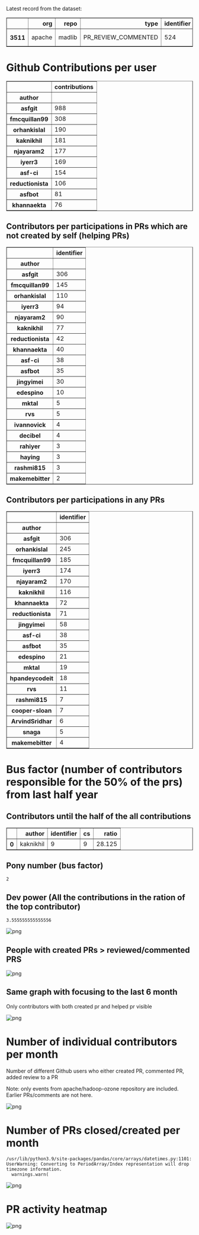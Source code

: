 Latest record from the dataset:




<div>
<table border="1" class="dataframe">
  <thead>
    <tr style="text-align: right;">
      <th></th>
      <th>org</th>
      <th>repo</th>
      <th>type</th>
      <th>identifier</th>
      <th>subidentifier</th>
      <th>date</th>
      <th>author</th>
      <th>owner</th>
      <th>project</th>
    </tr>
  </thead>
  <tbody>
    <tr>
      <th>3511</th>
      <td>apache</td>
      <td>madlib</td>
      <td>PR_REVIEW_COMMENTED</td>
      <td>524</td>
      <td>NaN</td>
      <td>2021-02-11 19:25:34+00:00</td>
      <td>reductionista</td>
      <td>reductionista</td>
      <td>madlib</td>
    </tr>
  </tbody>
</table>
</div>



# Github Contributions per user





<div>
<table border="1" class="dataframe">
  <thead>
    <tr style="text-align: right;">
      <th></th>
      <th>contributions</th>
    </tr>
    <tr>
      <th>author</th>
      <th></th>
    </tr>
  </thead>
  <tbody>
    <tr>
      <th>asfgit</th>
      <td>988</td>
    </tr>
    <tr>
      <th>fmcquillan99</th>
      <td>308</td>
    </tr>
    <tr>
      <th>orhankislal</th>
      <td>190</td>
    </tr>
    <tr>
      <th>kaknikhil</th>
      <td>181</td>
    </tr>
    <tr>
      <th>njayaram2</th>
      <td>177</td>
    </tr>
    <tr>
      <th>iyerr3</th>
      <td>169</td>
    </tr>
    <tr>
      <th>asf-ci</th>
      <td>154</td>
    </tr>
    <tr>
      <th>reductionista</th>
      <td>106</td>
    </tr>
    <tr>
      <th>asfbot</th>
      <td>81</td>
    </tr>
    <tr>
      <th>khannaekta</th>
      <td>76</td>
    </tr>
  </tbody>
</table>
</div>



## Contributors per participations in PRs which are not created by self (helping PRs)




<div>
<table border="1" class="dataframe">
  <thead>
    <tr style="text-align: right;">
      <th></th>
      <th>identifier</th>
    </tr>
    <tr>
      <th>author</th>
      <th></th>
    </tr>
  </thead>
  <tbody>
    <tr>
      <th>asfgit</th>
      <td>306</td>
    </tr>
    <tr>
      <th>fmcquillan99</th>
      <td>145</td>
    </tr>
    <tr>
      <th>orhankislal</th>
      <td>110</td>
    </tr>
    <tr>
      <th>iyerr3</th>
      <td>94</td>
    </tr>
    <tr>
      <th>njayaram2</th>
      <td>90</td>
    </tr>
    <tr>
      <th>kaknikhil</th>
      <td>77</td>
    </tr>
    <tr>
      <th>reductionista</th>
      <td>42</td>
    </tr>
    <tr>
      <th>khannaekta</th>
      <td>40</td>
    </tr>
    <tr>
      <th>asf-ci</th>
      <td>38</td>
    </tr>
    <tr>
      <th>asfbot</th>
      <td>35</td>
    </tr>
    <tr>
      <th>jingyimei</th>
      <td>30</td>
    </tr>
    <tr>
      <th>edespino</th>
      <td>10</td>
    </tr>
    <tr>
      <th>mktal</th>
      <td>5</td>
    </tr>
    <tr>
      <th>rvs</th>
      <td>5</td>
    </tr>
    <tr>
      <th>ivannovick</th>
      <td>4</td>
    </tr>
    <tr>
      <th>decibel</th>
      <td>4</td>
    </tr>
    <tr>
      <th>rahiyer</th>
      <td>3</td>
    </tr>
    <tr>
      <th>haying</th>
      <td>3</td>
    </tr>
    <tr>
      <th>rashmi815</th>
      <td>3</td>
    </tr>
    <tr>
      <th>makemebitter</th>
      <td>2</td>
    </tr>
  </tbody>
</table>
</div>



## Contributors per participations in any PRs




<div>
<table border="1" class="dataframe">
  <thead>
    <tr style="text-align: right;">
      <th></th>
      <th>identifier</th>
    </tr>
    <tr>
      <th>author</th>
      <th></th>
    </tr>
  </thead>
  <tbody>
    <tr>
      <th>asfgit</th>
      <td>306</td>
    </tr>
    <tr>
      <th>orhankislal</th>
      <td>245</td>
    </tr>
    <tr>
      <th>fmcquillan99</th>
      <td>185</td>
    </tr>
    <tr>
      <th>iyerr3</th>
      <td>174</td>
    </tr>
    <tr>
      <th>njayaram2</th>
      <td>170</td>
    </tr>
    <tr>
      <th>kaknikhil</th>
      <td>116</td>
    </tr>
    <tr>
      <th>khannaekta</th>
      <td>72</td>
    </tr>
    <tr>
      <th>reductionista</th>
      <td>71</td>
    </tr>
    <tr>
      <th>jingyimei</th>
      <td>58</td>
    </tr>
    <tr>
      <th>asf-ci</th>
      <td>38</td>
    </tr>
    <tr>
      <th>asfbot</th>
      <td>35</td>
    </tr>
    <tr>
      <th>edespino</th>
      <td>21</td>
    </tr>
    <tr>
      <th>mktal</th>
      <td>19</td>
    </tr>
    <tr>
      <th>hpandeycodeit</th>
      <td>18</td>
    </tr>
    <tr>
      <th>rvs</th>
      <td>11</td>
    </tr>
    <tr>
      <th>rashmi815</th>
      <td>7</td>
    </tr>
    <tr>
      <th>cooper-sloan</th>
      <td>7</td>
    </tr>
    <tr>
      <th>ArvindSridhar</th>
      <td>6</td>
    </tr>
    <tr>
      <th>snaga</th>
      <td>5</td>
    </tr>
    <tr>
      <th>makemebitter</th>
      <td>4</td>
    </tr>
  </tbody>
</table>
</div>



# Bus factor (number of contributors responsible for the 50% of the prs) from last half year

## Contributors until the half of the all contributions




<div>
<table border="1" class="dataframe">
  <thead>
    <tr style="text-align: right;">
      <th></th>
      <th>author</th>
      <th>identifier</th>
      <th>cs</th>
      <th>ratio</th>
    </tr>
  </thead>
  <tbody>
    <tr>
      <th>0</th>
      <td>kaknikhil</td>
      <td>9</td>
      <td>9</td>
      <td>28.125</td>
    </tr>
  </tbody>
</table>
</div>



## Pony number (bus factor)




    2



## Dev power (All the contributions in the ration of the top contributor)




    3.555555555555556




    
![png](github-contributions_files/github-contributions_18_0.png)
    


## People with created PRs > reviewed/commented PRS


    
![png](github-contributions_files/github-contributions_21_0.png)
    


## Same graph with focusing to the last 6 month

Only contributors with both created pr and helped pr visible


    
![png](github-contributions_files/github-contributions_25_0.png)
    


# Number of individual contributors per month

Number of different Github users who either created PR, commented PR, added review to a PR

Note: only events from apache/hadoop-ozone repository are included. Earlier PRs/comments are not here.


    
![png](github-contributions_files/github-contributions_28_0.png)
    


# Number of PRs closed/created per month

    /usr/lib/python3.9/site-packages/pandas/core/arrays/datetimes.py:1101: UserWarning: Converting to PeriodArray/Index representation will drop timezone information.
      warnings.warn(



    
![png](github-contributions_files/github-contributions_31_0.png)
    


# PR activity heatmap


    
![png](github-contributions_files/github-contributions_34_0.png)
    

